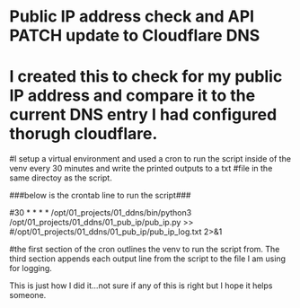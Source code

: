 #  Public IP address check and API PATCH update to Cloudflare DNS 
# I created this to check for my public IP address and compare it to the current DNS entry I had configured thorugh cloudflare. 

#I setup a virtual environment and used a cron to run the script inside of the venv every 30 minutes and write the printed outputs to a txt #file in the same directoy as the script. 

###below is the crontab line to run the script###

#30 * * * * /opt/01_projects/01_ddns/bin/python3 /opt/01_projects/01_ddns/01_pub_ip/pub_ip.py >> #/opt/01_projects/01_ddns/01_pub_ip/pub_ip_log.txt 2>&1

#the first section of the cron outlines the venv to run the script from. The third section appends each output line from the script to the file I am using for logging. 


This is just how I did it...not sure if any of this is right but I hope it helps someone.

